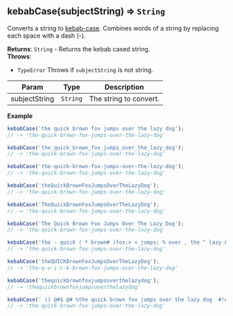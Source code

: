 <a name="kebabCase"></a>

## kebabCase(subjectString) ⇒ <code>String</code>
Converts a string to [kebab-case](https://en.wikipedia.org/wiki/Letter_case#Special_case_styles).
Combines words of a string by replacing each space with a dash (-).

**Returns**: <code>String</code> - Returns the kebab cased string.  
**Throws**:

- <code>TypeError</code> Throws if `subjectString` is not string.


| Param | Type | Description |
| --- | --- | --- |
| subjectString | <code>String</code> | The string to convert. |

**Example**  
```js
kebabCase('the quick brown fox jumps over the lazy dog');
// -> 'the-quick-brown-fox-jumps-over-the-lazy-dog'

kebabCase('the_quick_brown_fox_jumps_over_the_lazy_dog');
// -> 'the-quick-brown-fox-jumps-over-the-lazy-dog'

kebabCase('the-quick-brown-fox-jumps-over-the-lazy-dog');
// -> 'the-quick-brown-fox-jumps-over-the-lazy-dog'

kebabCase('theQuickBrownFoxJumpsOverTheLazyDog');
// -> 'the-quick-brown-fox-jumps-over-the-lazy-dog'

kebabCase('TheQuickBrownFoxJumpsOverTheLazyDog');
// -> 'the-quick-brown-fox-jumps-over-the-lazy-dog'

kebabCase('The Quick Brown Fox Jumps Over The Lazy Dog');
// -> 'the-quick-brown-fox-jumps-over-the-lazy-dog'

kebabCase('the - quick ( * brown# )fox:> < jumps; % over , the ^ lazy & dog');
// -> 'the-quick-brown-fox-jumps-over-the-lazy-dog'

kebabCase('theQUICKBrownFoxJumpsOverTheLazyDog');
// -> 'the-q-u-i-c-k-brown-fox-jumps-over-the-lazy-dog'

kebabCase('thequickbrownfoxjumpsoverthelazydog');
// -> 'thequickbrownfoxjumpsoverthelazydog'

kebabCase(' () @#$ @# %the quick brown fox jumps over the lazy dog  #!#$% <> ');
// -> 'the-quick-brown-fox-jumps-over-the-lazy-dog'
```
